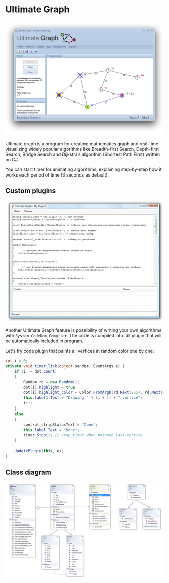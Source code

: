Ultimate Graph
====

![](https://raw.githubusercontent.com/fridary/ultimate-graph/master/screen.png)

Ultimate graph is a program for creating mathematics graph and real-time visualizing widely popular algorithms like Breadth-first Search, Depth-first Search, Bridge Search and Dijkstra’s algorithm (Shortest Path First) written on C#.

You can start timer for animating algorithms, explaining step-by-step how it works each period of time (3 seconds as default).


Custom plugins
----------

![](https://raw.githubusercontent.com/fridary/ultimate-graph/master/debugger.jpg)

Another Ultimate Graph feature is possibility of writing your own algorithms with `System.CodeDom.Compiler`. The code is compiled into .dll plugin that will be automatically included in program.

Let's try code plugin that paints all vertices in random color one by one:
```c#
int i = 0;
private void timer_Tick(object sender, EventArgs e) {
    if (i != dot.Count)
    {
        Random rd = new Random();
        dot[i].highlight = true;
        dot[i].highlight_color = Color.FromArgb(rd.Next(255), rd.Next(255), rd.Next(255));
        this.label1.Text = "Drawing " + (i + 1) + " vertice";
        i++;
    }
    else
    {
        control_stripStatusText = "Done";
        this.label.Text = "Done";
        timer.Stop(); // stop timer when painted last vertice
    }

    UpdatePlugin(this, e);
}
```


Class diagram
----------

![](https://raw.githubusercontent.com/fridary/ultimate-graph/master/classes.jpg)
